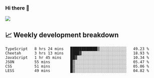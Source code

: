 ### Hi there 👋
<img align="center" src="https://github-readme-stats.vercel.app/api?username=Tumao727&show_icons=true&hide_title=true&theme=dracula" />


## 📈 Weekly development breakdown
<!--START_SECTION:waka-->

```text
TypeScript   8 hrs 24 mins   ████████████▒░░░░░░░░░░░░   49.23 %
Cheetah      3 hrs 13 mins   ████▓░░░░░░░░░░░░░░░░░░░░   18.93 %
JavaScript   1 hr 45 mins    ██▓░░░░░░░░░░░░░░░░░░░░░░   10.34 %
JSON         55 mins         █▒░░░░░░░░░░░░░░░░░░░░░░░   05.47 %
CSS          51 mins         █▒░░░░░░░░░░░░░░░░░░░░░░░   05.06 %
LESS         49 mins         █▒░░░░░░░░░░░░░░░░░░░░░░░   04.82 %
```

<!--END_SECTION:waka-->